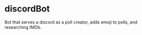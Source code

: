 # discordBot
Bot that serves a discord as a poll creator, adds emoji to polls, and researching IMDb.
